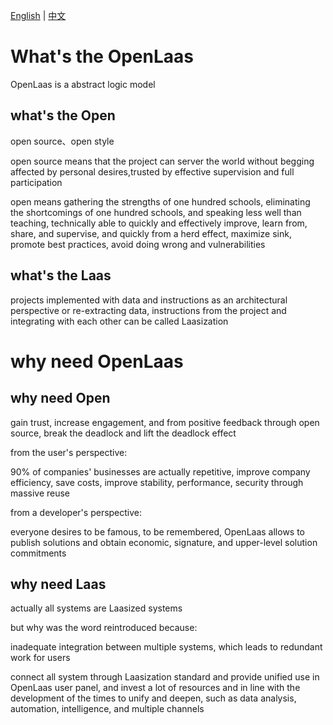[English](whyNeedOpenLaas.md) | [中文](whyNeedOpenLaas_zh_CN.md)

# What's the OpenLaas

OpenLaas is a abstract logic model

## what's the Open

open source、open style

open source means that the project can server the world without begging affected by personal desires,trusted by effective supervision and full participation

open means gathering the strengths of one hundred schools, eliminating the shortcomings of one hundred schools, and speaking less well than teaching, technically able to quickly and effectively improve, learn from, share, and supervise, and quickly from a herd effect, maximize sink, promote best practices, avoid doing wrong and vulnerabilities

## what's the Laas

projects implemented with data and instructions as an architectural perspective or re-extracting data, instructions from the project and integrating with each other can be called Laasization

# why need OpenLaas

## why need Open

gain trust, increase engagement, and from positive feedback through open source, break the deadlock and lift the deadlock effect

from the user's perspective:

90% of companies' businesses are actually repetitive, improve company efficiency, save costs, improve stability, performance, security through massive reuse

from a developer's perspective:

everyone desires to be famous, to be remembered, OpenLaas allows to publish solutions and obtain economic, signature, and upper-level solution commitments

## why need Laas

actually all systems are Laasized systems

but why was the word reintroduced because:

inadequate integration between multiple systems, which leads to redundant work for users

connect all system through Laasization standard and provide unified use in OpenLaas user panel, and invest a lot of resources and in line with the development of the times to unify and deepen, such as data analysis, automation, intelligence, and multiple channels